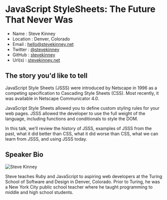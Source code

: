 # JavaScript StyleSheets: The Future That Never Was

* Name      : Steve Kinney
* Location  : Denver, Colorado
* Email     : hello@stevekinney.net
* Twitter   : [@stevekinney](http://twitter.com/stevekinney)
* GitHub    : [stevekinney](http://github.com/stevekinney)
* Url(s)    : [stevekinney.net](http://stevekinney.net)

## The story you'd like to tell

JavaScript Style Sheets (JSSS) were introduced by Netscape in 1996 as a competing specification to Cascading Style Sheets (CSS). Most recently, it was available in Netscape Communicator 4.0.

JavaScript Style Sheets allowed you to define custom styling rules for your web pages. JSSS allowed the developer to use the full weight of the language, including functions and conditionals to style the DOM.

In this talk, we’ll review the history of JSSS, examples of JSSS from the past,  what it did better than CSS, what it did worse than CSS, what we can learn from JSSS, and using JSSS today.

## Speaker Bio

![Steve Kinney](https://dl.dropboxusercontent.com/u/505445/stevekinney-256.png)

Steve teaches Ruby and JavaScript to aspiring web developers at the Turing School of Software and Design in Denver, Colorado. Prior to Turing, he was a New York City public school teacher where he taught programming to middle and high school students.
